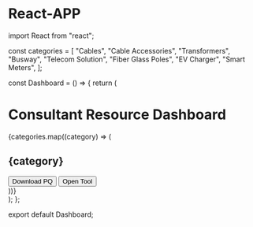 # React-APP
import React from "react";

const categories = [
  "Cables",
  "Cable Accessories",
  "Transformers",
  "Busway",
  "Telecom Solution",
  "Fiber Glass Poles",
  "EV Charger",
  "Smart Meters",
];

const Dashboard = () => {
  return (
    <div className="min-h-screen bg-gray-100 p-8">
      <h1 className="text-3xl font-bold mb-8 text-center">Consultant Resource Dashboard</h1>
      <div className="grid grid-cols-1 sm:grid-cols-2 md:grid-cols-3 gap-6">
        {categories.map((category) => (
          <div key={category} className="bg-white p-6 rounded-2xl shadow-md">
            <h2 className="text-xl font-semibold mb-4">{category}</h2>
            <button className="bg-blue-600 hover:bg-blue-700 text-white font-medium py-2 px-4 rounded w-full mb-2">
              Download PQ
            </button>
            <button className="bg-green-600 hover:bg-green-700 text-white font-medium py-2 px-4 rounded w-full">
              Open Tool
            </button>
          </div>
        ))}
      </div>
    </div>
  );
};

export default Dashboard;
